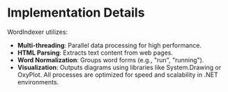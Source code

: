 # Implementation Details

WordIndexer utilizes:
- **Multi-threading**: Parallel data processing for high performance.
- **HTML Parsing**: Extracts text content from web pages.
- **Word Normalization**: Groups word forms (e.g., "run", "running").
- **Visualization**: Outputs diagrams using libraries like System.Drawing or OxyPlot.
All processes are optimized for speed and scalability in .NET environments.

